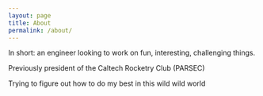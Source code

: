 ```yaml
---
layout: page
title: About
permalink: /about/
---
```


In short: an engineer looking to work on fun, interesting, challenging things. 

Previously president of the Caltech Rocketry Club (PARSEC)

Trying to figure out how to do my best in this wild wild world
